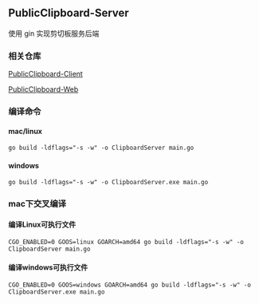 ## PublicClipboard-Server

使用 gin 实现剪切板服务后端

### 相关仓库
[PublicClipboard-Client](https://github.com/sxz799/PublicClipboard-Client)

[PublicClipboard-Web](https://github.com/sxz799/PublicClipboard-Web)


### 编译命令

#### mac/linux
```
go build -ldflags="-s -w" -o ClipboardServer main.go
```
#### windows

```
go build -ldflags="-s -w" -o ClipboardServer.exe main.go
```

### mac下交叉编译

#### 编译Linux可执行文件

```
CGO_ENABLED=0 GOOS=linux GOARCH=amd64 go build -ldflags="-s -w" -o ClipboardServer main.go
```
#### 编译windows可执行文件

```
CGO_ENABLED=0 GOOS=windows GOARCH=amd64 go build -ldflags="-s -w" -o ClipboardServer.exe main.go
```



